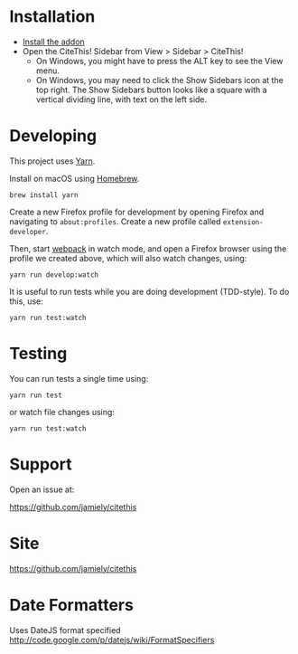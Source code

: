 # Installation

* [Install the addon](https://addons.mozilla.org/en-US/firefox/addon/cite-this)
* Open the CiteThis! Sidebar from View > Sidebar > CiteThis!
  * On Windows, you might have to press the ALT key to see the View menu.
  * On Windows, you may need to click the Show Sidebars icon at the top right.
    The Show Sidebars button looks like a square with a vertical dividing
    line, with text on the left side.

# Developing

This project uses [Yarn](https://yarnpkg.com/).

Install on macOS using [Homebrew](https://brew.sh/).

```
brew install yarn
```

Create a new Firefox profile for development by opening Firefox and
navigating to `about:profiles`. Create a new profile called
`extension-developer`.

Then, start [webpack](https://webpack.js.org/) in watch mode, and open a
Firefox browser using the profile we created above, which will also watch
changes, using:

```
yarn run develop:watch
```

It is useful to run tests while you are doing development (TDD-style).
To do this, use:

```
yarn run test:watch
```

# Testing

You can run tests a single time using:

```
yarn run test
```

or watch file changes using:
```
yarn run test:watch
```


# Support

Open an issue at:

https://github.com/jamiely/citethis

# Site

https://github.com/jamiely/citethis

# Date Formatters

Uses DateJS format specified http://code.google.com/p/datejs/wiki/FormatSpecifiers

